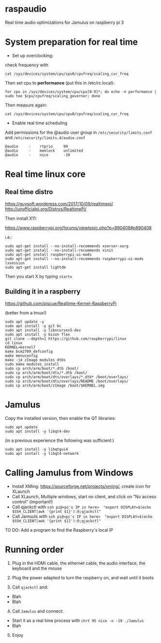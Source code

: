 # raspaudio
Real time audio optimizations for Jamulus on raspberry pi 3

# System preparation for real time

- Set up overclocking:

check frequency with
```
cat /sys/devices/system/cpu/cpu0/cpufreq/scaling_cur_freq
```

Then set cpu to **performance** (put this in /etc/rc.local):
```
for cpu in /sys/devices/system/cpu/cpu[0-9]*; do echo -n performance | sudo tee $cpu/cpufreq/scaling_governor; done
```

Then measure again:
```
cat /sys/devices/system/cpu/cpu0/cpufreq/scaling_cur_freq
```


- Enable real time scheduling

Add permissions for the @audio user group in ```/etc/security/limits.conf``` and ```/etc/security/limits.d/audio.conf```

```
@audio     -    rtprio     99
@audio     -    memlock    unlimited
@audio     -    nice       -19
```

# Real time linux core

## Real time distro

https://guysoft.wordpress.com/2017/10/09/realtimepi/
http://unofficialpi.org/Distros/RealtimePi/

Then install X11:

https://www.raspberrypi.org/forums/viewtopic.php?p=890408#p890408

i.e.: 

```
sudo apt-get install --no-install-recommends xserver-xorg
sudo apt-get install --no-install-recommends xinit
sudo apt-get install raspberrypi-ui-mods
sudo apt-get install --no-install-recommends raspberrypi-ui-mods lxsession
sudo apt-get install lightdm
```

Then you start X by typing ```startx```


## Building it in a raspberry

https://github.com/piscue/Realtime-Kernel-RaspberryPi

(better from a tmux!)

```
sudo apt update -y
sudo apt install -y git bc
sudo apt install -y libncurses5-dev
sudo apt install -y bison flex
git clone --depth=1 https://github.com/raspberrypi/linux
cd linux
KERNEL=kernel7
make bcm2709_defconfig
make menuconfig
make -j4 zImage modules dtbs
sudo make modules_install
sudo cp arch/arm/boot/*.dtb /boot/
sudo cp arch/arm/boot/dts/*.dtb /boot/
sudo cp arch/arm/boot/dts/overlays/*.dtb* /boot/overlays/
sudo cp arch/arm/boot/dts/overlays/README /boot/overlays/
sudo cp arch/arm/boot/zImage /boot/$KERNEL.img
```

# Jamulus

Copy the installed version, then enable the QT libraries:

```
sudo apt update
sudo apt install -y libqt4-dev
```

(in a previous experience the following was sufficient:)
```
sudo apt install -y libqtgui4
sudo apt install -y libqt4-network
```


# Calling Jamulus from Windows

* Install XMing: https://sourceforge.net/projects/xming/, create icon for XLaunch
* Call XLaunch, Multiple windows, start no client, and click on "No access control" (important!)
* Call qjackctl with ```ssh pi@<pi's IP in here>  "export DISPLAY=$(echo $SSH_CLIENT|awk '{print $1}'):0;qjackctl"```
* Call Jamuuls with  ```ssh pi@<pi's IP in here>  "export DISPLAY=$(echo $SSH_CLIENT|awk '{print $1}'):0;qjackctl"```

TO DO: Add a program to find the Raspberry's local IP


# Running order

1. Plug in the HDMI cable, the ethernet cable, the audio interface, the keyboard and the mouse

2. Plug the power adapted to turn the raspberry on, and wait until it boots

3. Call ```qjackctl``` and:
  - Blah
  - Blah

4. Call ```Jamulus``` and connect:
  - Start it as a real time process with ```chrt 95 nice -n -19 ./Jamulus```
  - Blah

5. Enjoy

